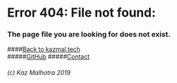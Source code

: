 # Error 404: File not found:
### The page file you are looking for does not exist.
####[Back to kazmal.tech](https://kazmal.tech)    
#####[GitHub](https://github.com/kazmalhotra)
#####[Contact](mailto://kazm31416@gmail.com)
###### (c) Kaz Malhotra 2019

